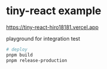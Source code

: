 # tiny-react example

https://tiny-react-hiro18181.vercel.app

playground for integration test

```sh
# deploy
pnpm build
pnpm release-production
```
